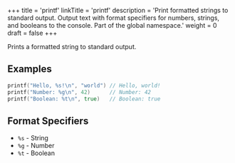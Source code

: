 +++
title = 'printf'
linkTitle = 'printf'
description = 'Print formatted strings to standard output. Output text with format specifiers for numbers, strings, and booleans to the console. Part of the global namespace.'
weight = 0
draft = false
+++

Prints a formatted string to standard output.

## Examples

```go
printf("Hello, %s!\n", "world") // Hello, world!
printf("Number: %g\n", 42)      // Number: 42
printf("Boolean: %t\n", true)   // Boolean: true
```

## Format Specifiers

- `%s` - String
- `%g` - Number
- `%t` - Boolean
